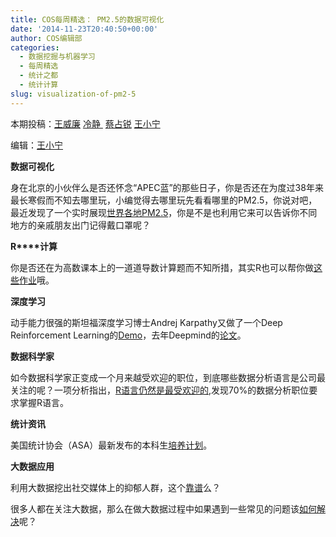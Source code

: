 ```yaml
---
title: COS每周精选： PM2.5的数据可视化
date: '2014-11-23T20:40:50+00:00'
author: COS编辑部
categories:
  - 数据挖掘与机器学习
  - 每周精选
  - 统计之都
  - 统计计算
slug: visualization-of-pm2-5
---
```


本期投稿：<a href="http://weibo.com/u/1657470871?from=feed&loc=avatar" target="_blank">王威廉</a> <a href="http://www.weibo.com/p/1005051756465937/home?from=page_100505&mod=TAB&noscale_head=1#_0" target="_blank">冷静 </a> <a href="http://weibo.com/3264504301/profile?rightmod=1&wvr=6&mod=personinfo" target="_blank">蔡占锐</a> <a href="http://weibo.com/wangxiaoningtongxue/profile?rightmod=1&wvr=6&mod=personinfo" target="_blank">王小宁</a>

编辑：<a href="http://weibo.com/wangxiaoningtongxue/profile?rightmod=1&wvr=6&mod=personinfo" target="_blank">王小宁</a>

**数据可视化**

身在北京的小伙伴么是否还怀念“APEC蓝”的那些日子，你是否还在为度过38年来最长寒假而不知去哪里玩，小编觉得去哪里玩先看看哪里的PM2.5，你说对吧，最近发现了一个实时展现<a href="http://aqicn.org/map/world/cn/" target="_blank">世界各地PM2.5</a>，你是不是也利用它来可以告诉你不同地方的亲戚朋友出门记得戴口罩呢？

**R****计算**

你是否还在为高数课本上的一道道导数计算题而不知所措，其实R也可以帮你做<a href="http://blog.fens.me/" target="_blank">这些作业</a>哦。

<!--more-->

**深度学习**

动手能力很强的斯坦福深度学习博士Andrej Karpathy又做了一个Deep Reinforcement Learning的<a href="http://t.cn/R7Vr8gS " target="_blank">Demo</a>，去年Deepmind的<a href="http://t.cn/8sn4wJM" target="_blank">论文</a>。

**数据科学家**

如今数据科学家正变成一个月来越受欢迎的职位，到底哪些数据分析语言是公司最关注的呢？一项分析指出，<a href="http://www.datasciencecentral.com/profiles/blogs/popular-software-skills-in-data-science-job-postings" target="_blank">R语言仍然是最受欢迎的</a>,发现70%的数据分析职位要求掌握R语言。

**统计资讯**

美国统计协会（ASA）最新发布的本科生<a href="http://www.amstat.org/education/pdfs/guidelines2014-11-15.pdf" target="_blank">培养计划</a>。

**大数据应用**

利用大数据挖出社交媒体上的抑郁人群，这个<a href="http://epaper.oeeee.com/G/html/2013-07/19/content_1899048.htm" target="_blank">靠谱</a>么？

很多人都在关注大数据，那么在做大数据过程中如果遇到一些常见的问题该<a href="http://www.thebigdata.cn/JieJueFangAn/12543.html" target="_blank">如何解决</a>呢？
